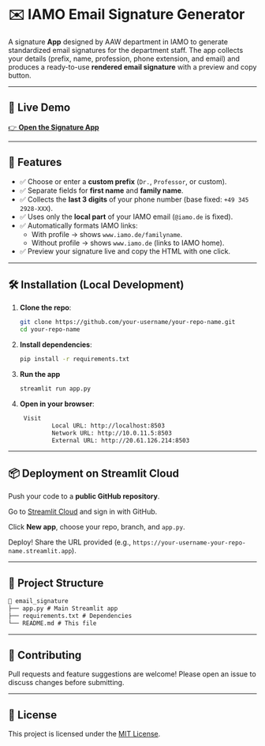 # ✉️ IAMO Email Signature Generator

A signature **App** designed by AAW department in IAMO to generate standardized email signatures for the department staff. The app collects your details (prefix, name, profession, phone extension, and email) and produces a ready-to-use **rendered email signature** with a preview and copy button.

---

## 🚀 Live Demo  
[👉 **Open the Signature App**](https://emailsignature-ixbjmazbscbrwgjahfmmgk.streamlit.app/)  

---

## 📸 Features  
- ✅ Choose or enter a **custom prefix** (`Dr.`, `Professor`, or custom).  
- ✅ Separate fields for **first name** and **family name**.  
- ✅ Collects the **last 3 digits** of your phone number (base fixed: `+49 345 2928-XXX`).  
- ✅ Uses only the **local part** of your IAMO email (`@iamo.de` is fixed).  
- ✅ Automatically formats IAMO links:  
  - With profile → shows `www.iamo.de/familyname`.  
  - Without profile → shows `www.iamo.de` (links to IAMO home).  
- ✅ Preview your signature live and copy the HTML with one click.  

---

## 🛠 Installation (Local Development)
1. **Clone the repo**:  
   ```bash
   git clone https://github.com/your-username/your-repo-name.git
   cd your-repo-name

2. **Install dependencies**:
   ```bash
   pip install -r requirements.txt
   ```
3. **Run the app**
   ```bash
   streamlit run app.py
   ```
4. **Open in your browser**:
   ```bash
    Visit   
            Local URL: http://localhost:8503
            Network URL: http://10.0.11.5:8503
            External URL: http://20.61.126.214:8503
    ```
---
## 📦 Deployment on Streamlit Cloud

Push your code to a **public GitHub repository**.

Go to [Streamlit Cloud](https://streamlit.io/cloud) and sign in with GitHub.

Click **New app**, choose your repo, branch, and `app.py`.

Deploy! Share the URL provided (e.g., `https://your-username-your-repo-name.streamlit.app`).

---

## 📂 Project Structure

```markdown
📁 email_signature
├── app.py # Main Streamlit app
├── requirements.txt # Dependencies
└── README.md # This file
```

---

## 🤝 Contributing

Pull requests and feature suggestions are welcome! Please open an issue to discuss changes before submitting.

---

## 📜 License

This project is licensed under the [MIT License](LICENSE).  

